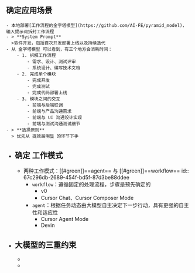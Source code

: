 ## 确定应用场景
	- 本地部署[工作流程的金字塔模型](https://github.com/AI-FE/pyramid_model)，输入提示词拆封工作流程
	- > **System Prompt** 
	  >软件开发，包括首次开发部署上线以及持续迭代
	- 从 金字塔模型 可以看到，有三个地方会消耗时间：
		- 1. 拆解工作流程
			- 需求、设计、测试评审
			- 系统设计、编写技术文档
		- 2. 完成单个模块
			- 完成开发
			- 完成测试
			- 完成代码部署上线
		- 3. 模块之间的交互
			- 前端与后端联调
			- 前端与产品沟通需求
			- 前端与 UI 沟通设计实现
			- 前端与测试沟通测试细节
	- > **选择原则**
	  > 优先从 提效最明显 的环节下手
- ## 确定 工作模式
	- 两种工作模式：[[#green]]==agent== 与 [[#green]]==workflow==
	  id:: 67c296db-2689-454f-bd5f-87d3be88ddee
		- `workflow`：遵循固定的处理流程，步骤是预先确定的
			- v0
			- Cursor Chat、Cursor Composer Mode
		- `agent`：根据任务动态由大模型自主决定下一步行动，具有更强的自主性和适应性
			- Cursor Agent Mode
			- Devin
- ## 大模型的三重约束
	-
	-